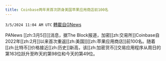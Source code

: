 ```yaml
---
title: Coinbase两年来首次跻身美国苹果应用商店前100名
---
```

`3/5/2024 11:04 AM UTC` [轉載自GNews](https://gnews.org/articles/2366835)

PANews [[zh:3月5日]]消息，据The Block报道，加密[[zh:交易所]]Coinbase自2022年[[zh:2月]]以来首次重返[[zh:美国]][[zh:苹果应用商店]]前100名。随着[[zh:比特币]]价格接近[[zh:历史]]新高，该[[zh:加密货币]]交易应用程序从周日的第163位跃升至昨天的第98位和今天的第49位。
